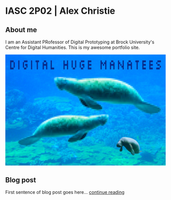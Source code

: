 # IASC 2P02 | Alex Christie

## About me

I am an Assistant PRofessor of Digital Prototyping at Brock University's Centre for Digital Humanities. This is my awesome portfolio site.

![](imagez/manatees.jpg)

## Blog post

First sentence of blog post goes here... [continue reading](blog)
